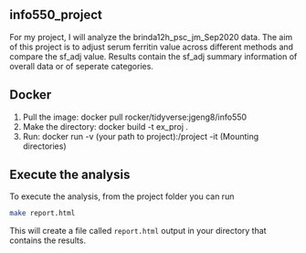 ## info550_project

For my project, I will analyze the brinda12h_psc_jm_Sep2020 data. The aim of this project is to adjust serum ferritin value across different methods and compare the sf_adj value.
Results contain the sf_adj summary information of overall data or of seperate categories.

## Docker
1. Pull the image: docker pull rocker/tidyverse:jgeng8/info550
2. Make the directory: docker build -t ex_proj .
3. Run: docker run -v (your path to project):/project -it  (Mounting directories)


## Execute the analysis

To execute the analysis, from the project folder you can run 

``` bash
make report.html
```

This will create a file called `report.html` output in your directory that contains the results.
